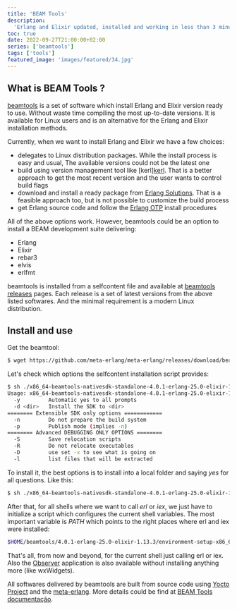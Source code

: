 ```yaml
---
title: 'BEAM Tools'
description:
  'Erlang and Elixir updated, installed and working in less than 3 minutes'
toc: true
date: 2022-09-27T21:00:00+02:00
series: ['beamtools']
tags: ['tools']
featured_image: 'images/featured/34.jpg'
---
```


## What is BEAM Tools ?

[beamtools](https://meta-erlang.github.io/#/guides-beamtools) is a set of
software which install Erlang and Elixir version ready to use. Without waste
time compiling the most up-to-date versions. It is available for Linux users and
is an alternative for the Erlang and Elixir installation methods.

Currently, when we want to install Erlang and Elixir we have a few choices:

- delegates to Linux distribution packages. While the install process is easy
  and usual, The available versions could not be the latest one
- build using version management tool like
  [kerl][kerl](https://github.com/kerl/kerl). That is a better approach to get
  the most recent version and the user wants to control build flags
- download and install a ready package from
  [Erlang Solutions](https://www.erlang-solutions.com/downloads/). That is a
  feasible approach too, but is not possible to customize the build process
- get Erlang source code and follow the
  [Erlang OTP](https://github.com/erlang/otp/blob/master/HOWTO/INSTALL.md)
  install procedures

All of the above options work. However, beamtools could be an option to install
a BEAM development suite delivering:

- Erlang
- Elixir
- rebar3
- elvis
- erlfmt

beamtools is installed from a selfcontent file and available at
[beamtools releases](https://github.com/meta-erlang/meta-erlang/releases) pages.
Each release is a set of latest versions from the above listed softwares. And
the minimal requirement is a modern Linux distribution.

## Install and use

Get the beamtool:

```bash
$ wget https://github.com/meta-erlang/meta-erlang/releases/download/beamtools-0.4.0/x86_64-beamtools-nativesdk-standalone-4.0.1-erlang-25.0-elixir-1.13.3.sh
```

Let's check which options the selfcontent installation script provides:

```bash
$ sh ./x86_64-beamtools-nativesdk-standalone-4.0.1-erlang-25.0-elixir-1.13.3.sh --help
Usage: x86_64-beamtools-nativesdk-standalone-4.0.1-erlang-25.0-elixir-1.13.3.sh [-y] [-d <dir>]
  -y         Automatic yes to all prompts
  -d <dir>   Install the SDK to <dir>
======== Extensible SDK only options ============
  -n         Do not prepare the build system
  -p         Publish mode (implies -n)
======== Advanced DEBUGGING ONLY OPTIONS ========
  -S         Save relocation scripts
  -R         Do not relocate executables
  -D         use set -x to see what is going on
  -l         list files that will be extracted
```

To install it, the best options is to install into a local folder and saying
_yes_ for all questions. Like this:

```bash
$ sh ./x86_64-beamtools-nativesdk-standalone-4.0.1-erlang-25.0-elixir-1.13.3.sh -y -d $HOME/beamtools/4.0.1-erlang-25.0-elixir-1.13.3
```

After that, for all shells where we want to call _erl_ or _iex_, we just have to
initialize a script which configures the current shell variables. The most
important variable is _PATH_ which points to the right places where erl and iex
were installed:

```bash
$HOME/beamtools/4.0.1-erlang-25.0-elixir-1.13.3/environment-setup-x86_64-pokysdk-linux
```

That's all, from now and beyond, for the current shell just calling erl or iex.
Also the [Observer](https://www.erlang.org/doc/man/observer.html) application is
also available without installing anything more (like wxWidgets).

All softwares delivered by beamtools are built from source code using
[Yocto Project](https://docs.yoctoproject.org/index.html) and the
[meta-erlang](https://github.com/meta-erlang/meta-erlang). More details could be
find at
[BEAM Tools documentação](https://meta-erlang.github.io/#/guides-beamtools).
